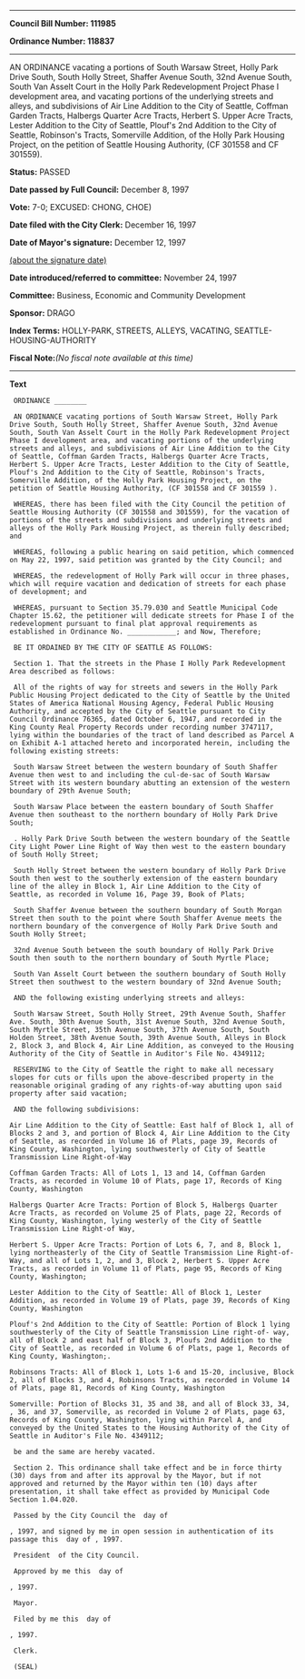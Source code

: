 

********

**Council Bill Number: 111985**
   
**Ordinance Number: 118837**
********

 AN ORDINANCE vacating a portions of South Warsaw Street, Holly Park Drive South, South Holly Street, Shaffer Avenue South, 32nd Avenue South, South Van Asselt Court in the Holly Park Redevelopment Project Phase I development area, and vacating portions of the underlying streets and alleys, and subdivisions of Air Line Addition to the City of Seattle, Coffman Garden Tracts, Halbergs Quarter Acre Tracts, Herbert S. Upper Acre Tracts, Lester Addition to the City of Seattle, Plouf's 2nd Addition to the City of Seattle, Robinson's Tracts, Somerville Addition, of the Holly Park Housing Project, on the petition of Seattle Housing Authority, (CF 301558 and CF 301559).

**Status:** PASSED
   
**Date passed by Full Council:** December 8, 1997
   
**Vote:** 7-0; EXCUSED: CHONG, CHOE)
   
**Date filed with the City Clerk:** December 16, 1997
   
**Date of Mayor's signature:** December 12, 1997
   
[(about the signature date)](/~public/approvaldate.htm)
   
   
   
**Date introduced/referred to committee:** November 24, 1997
   
**Committee:** Business, Economic and Community Development
   
**Sponsor:** DRAGO
   
   
**Index Terms:** HOLLY-PARK, STREETS, ALLEYS, VACATING, SEATTLE-HOUSING-AUTHORITY

**Fiscal Note:**_(No fiscal note available at this time)_

********

**Text**
   
```
 ORDINANCE ________

 AN ORDINANCE vacating portions of South Warsaw Street, Holly Park Drive South, South Holly Street, Shaffer Avenue South, 32nd Avenue South, South Van Asselt Court in the Holly Park Redevelopment Project Phase I development area, and vacating portions of the underlying streets and alleys, and subdivisions of Air Line Addition to the City of Seattle, Coffman Garden Tracts, Halbergs Quarter Acre Tracts, Herbert S. Upper Acre Tracts, Lester Addition to the City of Seattle, Plouf's 2nd Addition to the City of Seattle, Robinson's Tracts, Somerville Addition, of the Holly Park Housing Project, on the petition of Seattle Housing Authority, (CF 301558 and CF 301559 ).

 WHEREAS, there has been filed with the City Council the petition of Seattle Housing Authority (CF 301558 and 301559), for the vacation of portions of the streets and subdivisions and underlying streets and alleys of the Holly Park Housing Project, as therein fully described; and

 WHEREAS, following a public hearing on said petition, which commenced on May 22, 1997, said petition was granted by the City Council; and

 WHEREAS, the redevelopment of Holly Park will occur in three phases, which will require vacation and dedication of streets for each phase of development; and

 WHEREAS, pursuant to Section 35.79.030 and Seattle Municipal Code Chapter 15.62, the petitioner will dedicate streets for Phase I of the redevelopment pursuant to final plat approval requirements as established in Ordinance No. ____________; and Now, Therefore;

 BE IT ORDAINED BY THE CITY OF SEATTLE AS FOLLOWS:

 Section 1. That the streets in the Phase I Holly Park Redevelopment Area described as follows:

 All of the rights of way for streets and sewers in the Holly Park Public Housing Project dedicated to the City of Seattle by the United States of America National Housing Agency, Federal Public Housing Authority, and accepted by the City of Seattle pursuant to City Council Ordinance 76365, dated October 6, 1947, and recorded in the King County Real Property Records under recording number 3747117, lying within the boundaries of the tract of land described as Parcel A on Exhibit A-1 attached hereto and incorporated herein, including the following existing streets:

 South Warsaw Street between the western boundary of South Shaffer Avenue then west to and including the cul-de-sac of South Warsaw Street with its western boundary abutting an extension of the western boundary of 29th Avenue South;

 South Warsaw Place between the eastern boundary of South Shaffer Avenue then southeast to the northern boundary of Holly Park Drive South;

 . Holly Park Drive South between the western boundary of the Seattle City Light Power Line Right of Way then west to the eastern boundary of South Holly Street;

 South Holly Street between the western boundary of Holly Park Drive South then west to the southerly extension of the eastern boundary line of the alley in Block 1, Air Line Addition to the City of Seattle, as recorded in Volume 16, Page 39, Book of Plats;

 South Shaffer Avenue between the southern boundary of South Morgan Street then south to the point where South Shaffer Avenue meets the northern boundary of the convergence of Holly Park Drive South and South Holly Street;

 32nd Avenue South between the south boundary of Holly Park Drive South then south to the northern boundary of South Myrtle Place;

 South Van Asselt Court between the southern boundary of South Holly Street then southwest to the western boundary of 32nd Avenue South;

 AND the following existing underlying streets and alleys:

 South Warsaw Street, South Holly Street, 29th Avenue South, Shaffer Ave. South, 30th Avenue South, 31st Avenue South, 32nd Avenue South, South Myrtle Street, 35th Avenue South, 37th Avenue South, South Holden Street, 38th Avenue South, 39th Avenue South, Alleys in Block 2, Block 3, and Block 4, Air Line Addition, as conveyed to the Housing Authority of the City of Seattle in Auditor's File No. 4349112;

 RESERVING to the City of Seattle the right to make all necessary slopes for cuts or fills upon the above-described property in the reasonable original grading of any rights-of-way abutting upon said property after said vacation;

 AND the following subdivisions:

Air Line Addition to the City of Seattle: East half of Block 1, all of Blocks 2 and 3, and portion of Block 4, Air Line Addition to the City of Seattle, as recorded in Volume 16 of Plats, page 39, Records of King County, Washington, lying southwesterly of City of Seattle Transmission Line Right-of-Way

Coffman Garden Tracts: All of Lots 1, 13 and 14, Coffman Garden Tracts, as recorded in Volume 10 of Plats, page 17, Records of King County, Washington

Halbergs Quarter Acre Tracts: Portion of Block 5, Halbergs Quarter Acre Tracts, as recorded on Volume 25 of Plats, page 22, Records of King County, Washington, lying westerly of the City of Seattle Transmission Line Right-of Way,

Herbert S. Upper Acre Tracts: Portion of Lots 6, 7, and 8, Block 1, lying northeasterly of the City of Seattle Transmission Line Right-of-Way, and all of Lots 1, 2, and 3, Block 2, Herbert S. Upper Acre Tracts, as recorded in Volume 11 of Plats, page 95, Records of King County, Washington;

Lester Addition to the City of Seattle: All of Block 1, Lester Addition, as recorded in Volume 19 of Plats, page 39, Records of King County, Washington

Plouf's 2nd Addition to the City of Seattle: Portion of Block 1 lying southwesterly of the City of Seattle Transmission Line right-of- way, all of Block 2 and east half of Block 3, Ploufs 2nd Addition to the City of Seattle, as recorded in Volume 6 of Plats, page 1, Records of King County, Washington;.

Robinsons Tracts: All of Block 1, Lots 1-6 and 15-20, inclusive, Block 2, all of Blocks 3, and 4, Robinsons Tracts, as recorded in Volume 14 of Plats, page 81, Records of King County, Washington

Somerville: Portion of Blocks 31, 35 and 38, and all of Block 33, 34, , 36, and 37, Somerville, as recorded in Volume 2 of Plats, page 63, Records of King County, Washington, lying within Parcel A, and conveyed by the United States to the Housing Authority of the City of Seattle in Auditor's File No. 4349112;

 be and the same are hereby vacated.

 Section 2. This ordinance shall take effect and be in force thirty (30) days from and after its approval by the Mayor, but if not approved and returned by the Mayor within ten (10) days after presentation, it shall take effect as provided by Municipal Code Section 1.04.020.

 Passed by the City Council the  day of

, 1997, and signed by me in open session in authentication of its passage this  day of , 1997.

 President  of the City Council.

 Approved by me this  day of

, 1997.

 Mayor.

 Filed by me this  day of

, 1997.

 Clerk.

 (SEAL)

```
